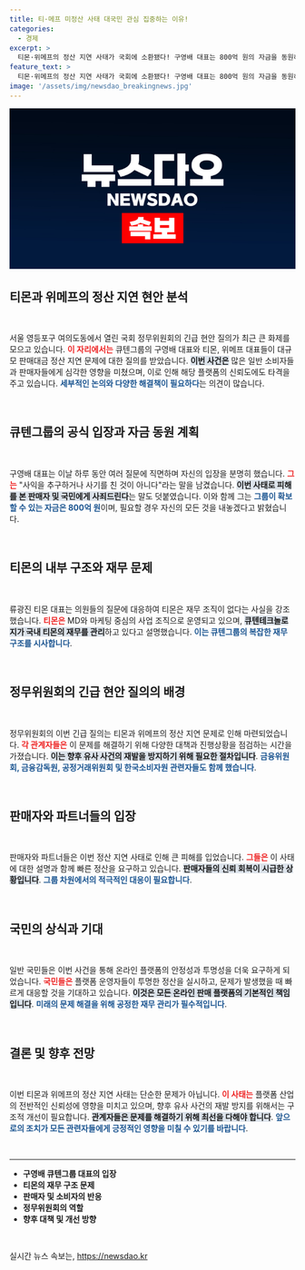 ```yaml
---
title: 티·메프 미정산 사태 대국민 관심 집중하는 이유!
categories:
  - 경제
excerpt: >
  티몬·위메프의 정산 지연 사태가 국회에 소환됐다! 구영배 대표는 800억 원의 자금을 동원하겠다고 선언하며 진심 어린 사죄를 전했다. 긴급 현안 질의, 그 결과는?
feature_text: >
  티몬·위메프의 정산 지연 사태가 국회에 소환됐다! 구영배 대표는 800억 원의 자금을 동원하겠다고 선언하며 진심 어린 사죄를 전했다. 긴급 현안 질의, 그 결과는?
image: '/assets/img/newsdao_breakingnews.jpg'
---
```


<p><img src="/assets/img/newsdao_breakingnews.jpg" alt="ranknews 속보" /></p>

<h2 data-ke-size="size26">티몬과 위메프의 정산 지연 현안 분석</h2>

<p data-ke-size="size16">&nbsp;</p>

<p>서울 영등포구 여의도동에서 열린 국회 정무위원회의 긴급 현안 질의가 최근 큰 화제를 모으고 있습니다. <b><span style="color: #ee2323;">이 자리에서는</span></b> 큐텐그룹의 구영배 대표와 티몬, 위메프 대표들이 대규모 판매대금 정산 지연 문제에 대한 질의를 받았습니다. <b><span style="background-color: #21538527;">이번 사건은</span></b> 많은 일반 소비자들과 판매자들에게 심각한 영향을 미쳤으며, 이로 인해 해당 플랫폼의 신뢰도에도 타격을 주고 있습니다. <b><span style="color: #1a5490;">세부적인 논의와 다양한 해결책이 필요하다</span></b>는 의견이 많습니다.</p>

<p data-ke-size="size16">&nbsp;</p>

<h2 data-ke-size="size26">큐텐그룹의 공식 입장과 자금 동원 계획</h2>

<p data-ke-size="size16">&nbsp;</p>

<p>구영배 대표는 이날 하루 동안 여러 질문에 직면하며 자신의 입장을 분명히 했습니다. <b><span style="color: #ee2323;">그는</span></b> "사익을 추구하거나 사기를 친 것이 아니다"라는 말을 남겼습니다. <b><span style="background-color: #21538527;">이번 사태로 피해를 본 판매자 및 국민에게 사죄드린다</span></b>는 말도 덧붙였습니다. 이와 함께 그는 <b><span style="color: #1a5490;">그룹이 확보할 수 있는 자금은 800억 원</span></b>이며, 필요할 경우 자신의 모든 것을 내놓겠다고 밝혔습니다.</p>

<p data-ke-size="size16">&nbsp;</p>

<h2 data-ke-size="size26">티몬의 내부 구조와 재무 문제</h2>

<p data-ke-size="size16">&nbsp;</p>

<p>류광진 티몬 대표는 의원들의 질문에 대응하여 티몬은 재무 조직이 없다는 사실을 강조했습니다. <b><span style="color: #ee2323;">티몬은</span></b> MD와 마케팅 중심의 사업 조직으로 운영되고 있으며, <b><span style="background-color: #21538527;">큐텐테크놀로지가 국내 티몬의 재무를 관리</span></b>하고 있다고 설명했습니다. <b><span style="color: #1a5490;">이는 큐텐그룹의 복잡한 재무 구조를 시사합니다</span></b>.</p>

<p data-ke-size="size16">&nbsp;</p>

<h2 data-ke-size="size26">정무위원회의 긴급 현안 질의의 배경</h2>

<p data-ke-size="size16">&nbsp;</p>

<p>정무위원회의 이번 긴급 질의는 티몬과 위메프의 정산 지연 문제로 인해 마련되었습니다. <b><span style="color: #ee2323;">각 관계자들은</span></b> 이 문제를 해결하기 위해 다양한 대책과 진행상황을 점검하는 시간을 가졌습니다. <b><span style="background-color: #21538527;">이는 향후 유사 사건의 재발을 방지하기 위해 필요한 절차입니다</span></b>. <b><span style="color: #1a5490;">금융위원회, 금융감독원, 공정거래위원회 및 한국소비자원 관련자들도 함께 했습니다</span></b>.</p>

<p data-ke-size="size16">&nbsp;</p>

<h2 data-ke-size="size26">판매자와 파트너들의 입장</h2>

<p data-ke-size="size16">&nbsp;</p>

<p>판매자와 파트너들은 이번 정산 지연 사태로 인해 큰 피해를 입었습니다. <b><span style="color: #ee2323;">그들은</span></b> 이 사태에 대한 설명과 함께 빠른 정산을 요구하고 있습니다. <b><span style="background-color: #21538527;">판매자들의 신뢰 회복이 시급한 상황입니다</span></b>. <b><span style="color: #1a5490;">그룹 차원에서의 적극적인 대응이 필요합니다</span></b>.</p>

<p data-ke-size="size16">&nbsp;</p>

<h2 data-ke-size="size26">국민의 상식과 기대</h2>

<p data-ke-size="size16">&nbsp;</p>

<p>일반 국민들은 이번 사건을 통해 온라인 플랫폼의 안정성과 투명성을 더욱 요구하게 되었습니다. <b><span style="color: #ee2323;">국민들은</span></b> 플랫폼 운영자들이 투명한 정산을 실시하고, 문제가 발생했을 때 빠르게 대응할 것을 기대하고 있습니다. <b><span style="background-color: #21538527;">이것은 모든 온라인 판매 플랫폼의 기본적인 책임입니다</span></b>. <b><span style="color: #1a5490;">미래의 문제 해결을 위해 공정한 재무 관리가 필수적입니다</span></b>.</p>

<p data-ke-size="size16">&nbsp;</p>

<h2 data-ke-size="size26">결론 및 향후 전망</h2>

<p data-ke-size="size16">&nbsp;</p>

<p>이번 티몬과 위메프의 정산 지연 사태는 단순한 문제가 아닙니다. <b><span style="color: #ee2323;">이 사태는</span></b> 플랫폼 산업의 전반적인 신뢰성에 영향을 미치고 있으며, 향후 유사 사건의 재발 방지를 위해서는 구조적 개선이 필요합니다. <b><span style="background-color: #21538527;">관계자들은 문제를 해결하기 위해 최선을 다해야 합니다</span></b>. <b><span style="color: #1a5490;">앞으로의 조치가 모든 관련자들에게 긍정적인 영향을 미칠 수 있기를 바랍니다</span></b>.</p>

<p data-ke-size="size16">&nbsp;</p>

<hr>

<ul>
    <li><b>구영배 큐텐그룹 대표의 입장</b></li>
    <li><b>티몬의 재무 구조 문제</b></li>
    <li><b>판매자 및 소비자의 반응</b></li>
    <li><b>정무위원회의 역할</b></li>
    <li><b>향후 대책 및 개선 방향</b></li>
</ul>

<p data-ke-size="size16">&nbsp;</p>
실시간 뉴스 속보는, <a href="https://newsdao.kr" rel="dofollow">https://newsdao.kr</a>


